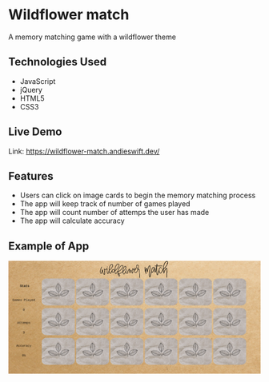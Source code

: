 # Wildflower match

A memory matching game with a wildflower theme

## Technologies Used
- JavaScript
- jQuery
- HTML5
- CSS3

## Live Demo
Link: https://wildflower-match.andieswift.dev/

## Features
- Users can click on image cards to begin the memory matching process
- The app will keep track of number of games played
- The app will count number of attemps the user has made
- The app will calculate accuracy

## Example of App
![Screenshot of App](assets/images/screen-shot.PNG)
